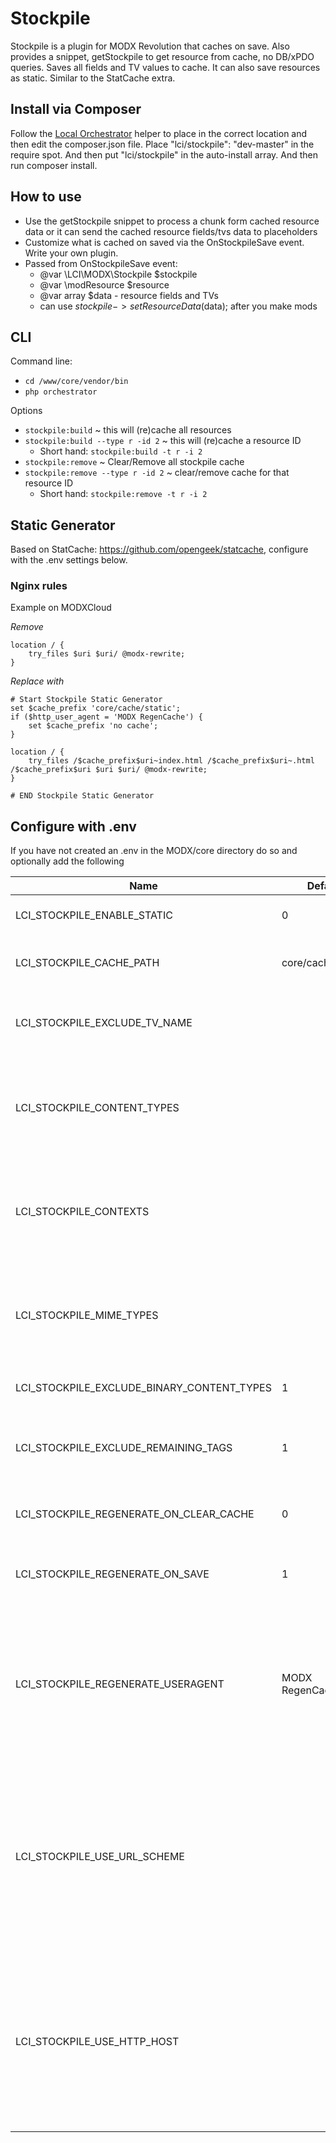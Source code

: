 # Stockpile

Stockpile is a plugin for MODX Revolution that caches on save. Also provides a snippet, getStockpile
to get resource from cache, no DB/xPDO queries. Saves all fields and TV values to cache. It can also save resources as static.
Similar to the StatCache extra.

## Install via Composer

Follow the [Local Orchestrator](https://github.com/LippertComponents/LocalOrchestrator) helper to place in the correct 
location and then edit the composer.json file. Place "lci/stockpile": "dev-master" in the require spot. And then 
put "lci/stockpile" in the auto-install array. And then run composer install.

## How to use

 - Use the getStockpile snippet to process a chunk form cached resource data or it can send the cached resource 
fields/tvs data to placeholders
 - Customize what is cached on saved via the OnStockpileSave event. Write your own plugin.
 - Passed from OnStockpileSave event: 
    - @var \LCI\MODX\Stockpile $stockpile
    - @var \modResource $resource
    - @var array $data - resource fields and TVs
    - can use $stockpile->setResourceData($data); after you make mods
 
## CLI

Command line:

 - ```cd /www/core/vendor/bin```
 - ```php orchestrator```
 
Options
 
 - `stockpile:build` ~ this will (re)cache all resources
 - `stockpile:build --type r -id 2` ~ this will (re)cache a resource ID
    - Short hand: `stockpile:build -t r -i 2`
 - `stockpile:remove` ~ Clear/Remove all stockpile cache
 - `stockpile:remove --type r -id 2` ~ clear/remove cache for that resource ID
    - Short hand: `stockpile:remove -t r -i 2`

## Static Generator 

Based on StatCache: https://github.com/opengeek/statcache, configure with the .env settings below.

### Nginx rules

Example on MODXCloud

*Remove*
```
location / {
    try_files $uri $uri/ @modx-rewrite;
}
```

*Replace with*
```
# Start Stockpile Static Generator
set $cache_prefix 'core/cache/static';
if ($http_user_agent = 'MODX RegenCache') {
    set $cache_prefix 'no cache';
}

location / {
    try_files /$cache_prefix$uri~index.html /$cache_prefix$uri~.html /$cache_prefix$uri $uri $uri/ @modx-rewrite;
}

# END Stockpile Static Generator
```

## Configure with .env

If you have not created an .env in the MODX/core directory do so and optionally add the following

| Name | Default | Description | 
| --- | --- | --- |
| LCI_STOCKPILE_ENABLE_STATIC | 0 | Set to 1 or true to enable caching resources to static | 
| LCI_STOCKPILE_CACHE_PATH | core/cache/static/ | The path to cache static resources appended to MODX_BASE_PATH | 
| LCI_STOCKPILE_EXCLUDE_TV_NAME |  | Optional, if set and TV exists and resource has a value of 1 or true it will not be cached. | 
| LCI_STOCKPILE_CONTENT_TYPES |  | If specified and non-empty, only cache Resources with the specified ContentType id's. Accepts a comma-delimited list of ContentType id's. | 
| LCI_STOCKPILE_CONTEXTS |  | If specified and non-empty, only cache Resources in the specified Contexts. Accepts a comma-delimited list of Context keys. | 
| LCI_STOCKPILE_MIME_TYPES |  | If specified and non-empty, only cache Resources with the specified mime-types. Accepts a comma-delimited list of mime-types. | 
| LCI_STOCKPILE_EXCLUDE_BINARY_CONTENT_TYPES | 1 | Skip Resources that have a binary Content Type. | 
| LCI_STOCKPILE_EXCLUDE_REMAINING_TAGS | 1 | Exclude Resources that have tags remaining in the content that is being cached for the Resource. | 
| LCI_STOCKPILE_REGENERATE_ON_CLEAR_CACHE | 0 | If 1 will attempt to regenerate static files when clearing site cache. | 
| LCI_STOCKPILE_REGENERATE_ON_SAVE | 1 | Regenerate an existing static file when a Resource is saved in the manager. | 
| LCI_STOCKPILE_REGENERATE_USERAGENT | MODX RegenCache | The User-Agent HTTP header to send when regenerating static files. Your web server should be configured to not serve the static files when the User-Agent equals the value specified here. | 
| LCI_STOCKPILE_USE_URL_SCHEME |  | If enabled, includes the url_scheme (without the ://) as part of the `statcache_path`. Useful for sites using multiple Contexts for sub-domains or multiple domains. NOTE: using this requires changes to your web server rewrites rules. | 
| LCI_STOCKPILE_USE_HTTP_HOST |  | If enabled, includes the http_host as part of the `statcache_path`. Useful for sites using multiple Contexts for sub-domains or multiple domains. NOTE: using this requires changes to your web server rewrites rules. | 


